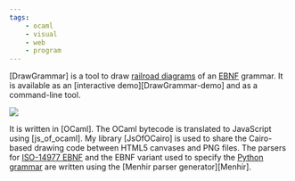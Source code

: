 ```yaml
---
tags:
    - ocaml
    - visual
    - web
    - program
---
```

[DrawGrammar] is a tool to draw [railroad diagrams] of an [EBNF] grammar.
It is available as an [interactive demo][DrawGrammar-demo] and as a command-line tool.

[railroad diagrams]: https://en.wikipedia.org/wiki/Syntax_diagram
[EBNF]: https://en.wikipedia.org/wiki/Extended_Backus%E2%80%93Naur_form

<div class="text-center">
<img class="img-fluid" src="https://jacquev6.github.io/DrawGrammar/logo.png">
</div>

It is written in [OCaml].
The OCaml bytecode is translated to JavaScript using [js_of_ocaml].
My library [JsOfOCairo] is used to share the Cairo-based drawing code between HTML5 canvases and PNG files.
The parsers for [ISO-14977 EBNF] and the EBNF variant used to specify the [Python grammar] are written using the [Menhir parser generator][Menhir].

[ISO-14977 EBNF]: https://www.cl.cam.ac.uk/~mgk25/iso-14977.pdf
[Python grammar]: https://github.com/python/cpython/blob/master/Grammar/Grammar
